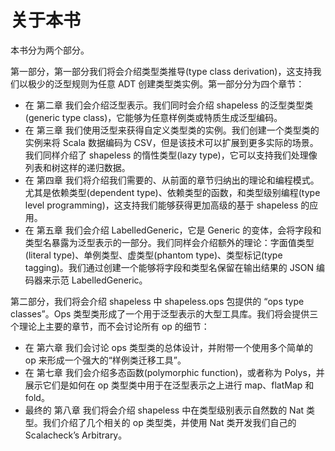 # 关于本书

本书分为两个部分。

第一部分，第一部分我们将会介绍类型类推导(type class derivation)，这支持我们以极少的泛型规则为任意 ADT 创建类型类实例。第一部分分为四个章节：

- 在 第二章 我们会介绍泛型表示。我们同时会介绍 shapeless 的泛型类型类(generic type class)，它能够为任意样例类或特质生成泛型编码。
- 在 第三章 我们使用泛型来获得自定义类型类的实例。我们创建一个类型类的实例来将 Scala 数据编码为 CSV，但是该技术可以扩展到更多实际的场景。我们同样介绍了 shapeless 的惰性类型(lazy type)，它可以支持我们处理像列表和树这样的递归数据。
- 在 第四章 我们将介绍我们需要的、从前面的章节归纳出的理论和编程模式。尤其是依赖类型(dependent type)、依赖类型的函数，和类型级别编程(type level programming)，这支持我们能够获得更加高级的基于 shapeless 的应用。
- 在 第五章 我们会介绍 LabelledGeneric，它是 Generic 的变体，会将字段和类型名暴露为泛型表示的一部分。我们同样会介绍额外的理论：字面值类型(literal type)、单例类型、虚类型(phantom type)、类型标记(type tagging)。我们通过创建一个能够将字段和类型名保留在输出结果的 JSON 编码器来示范 LabelledGeneric。

第二部分，我们将会介绍 shapeless 中 shapeless.ops 包提供的 “ops type classes”。Ops 类型类形成了一个用于泛型表示的大型工具库。我们将会提供三个理论上主要的章节，而不会讨论所有 op 的细节：

- 在 第六章 我们会讨论 ops 类型类的总体设计，并附带一个使用多个简单的 op 来形成一个强大的“样例类迁移工具”。
- 在 第七章 我们会介绍多态函数(polymorphic function)，或者称为 Polys，并展示它们是如何在 op 类型类中用于在泛型表示之上进行 map、flatMap 和 fold。
- 最终的 第八章 我们将会介绍 shapeless 中在类型级别表示自然数的 Nat 类型。我们介绍了几个相关的 op 类型类，并使用 Nat 类开发我们自己的 Scalacheck’s Arbitrary。
